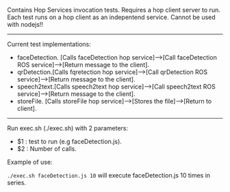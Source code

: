 Contains Hop Services invocation tests.
Requires a hop client server to run.
Each test runs on a hop client as an indepentend service.
Cannot be used with nodejs!!

---------------------------------------------------------
Current test implementations:
- faceDetection. [Calls faceDetection hop service]-->[Call faceDetection ROS service]-->[Return message to the client].
- qrDetection.[Calls fqretection hop service]-->[Call qrDetection ROS service]-->[Return message to the client].
- speech2text.[Calls speech2text hop service]-->[Call speech2text ROS service]-->[Return message to the client].
- storeFile. [Calls storeFile hop service]-->[Stores the file]-->[Return to client]. 

---------------------------------------------------------
Run exec.sh (./exec.sh) with 2 parameters:
- $1 : test to run (e.g faceDetection.js).
- $2 : Number of calls.

Example of use:

``./exec.sh faceDetection.js 10`` 
will execute faceDetection.js 10 times in series.
